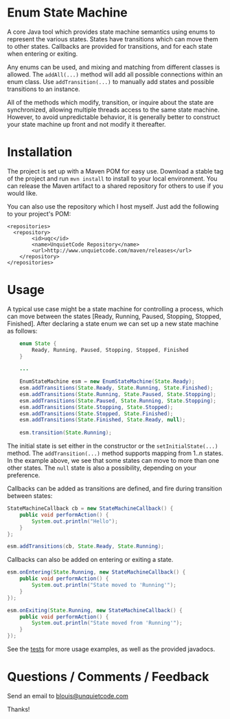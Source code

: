 # Enum State Machine
A core Java tool which provides state machine semantics using enums to represent the various states.
States have transitions which can move them to other states. Callbacks are provided for transitions,
and for each state when entering or exiting.

Any enums can be used, and mixing and matching from different classes is allowed. The `addAll(...)`
method will add all possible connections within an enum class. Use `addTransition(...)` to manually
add states and possible transitions to an instance.

All of the methods which modify, transition, or inquire about the state are synchronized, allowing
multiple threads access to the same state machine. However, to avoid unpredictable behavior, it is
generally better to construct your state machine up front and not modify it thereafter.

# Installation
The project is set up with a Maven POM for easy use. Download a stable tag of the project and run
`mvn install` to install to your local environment. You can release the Maven artifact to a shared
repository for others to use if you would like.

You can also use the repository which I host myself. Just add the following to your project's POM:
```
<repositories>
  <repository>
		<id>uqc</id>
		<name>UnquietCode Repository</name>
		<url>http://www.unquietcode.com/maven/releases</url>
	</repository>
</repositories>
```

# Usage
A typical use case might be a state machine for controlling a process, which can move between the
states [Ready, Running, Paused, Stopping, Stopped, Finished]. After declaring a state enum we can
set up a new state machine as follows:

```java
    enum State {
        Ready, Running, Paused, Stopping, Stopped, Finished
    }

    ...
    
    EnumStateMachine esm = new EnumStateMachine(State.Ready);
    esm.addTransitions(State.Ready, State.Running, State.Finished);
    esm.addTransitions(State.Running, State.Paused, State.Stopping);
    esm.addTransitions(State.Paused, State.Running, State.Stopping);
    esm.addTransitions(State.Stopping, State.Stopped);
    esm.addTransitions(State.Stopped, State.Finished);
    esm.addTransitions(State.Finished, State.Ready, null);
    
    esm.transition(State.Running);
```

The initial state is set either in the constructor or the `setInitialState(...)` method. The `addTransition(...)`
method supports mapping from 1..n states. In the example above, we see that some states can move to more than
one other states. The `null` state is also a possibility, depending on your preference.

Callbacks can be added as transitions are defined, and fire during transition between states:

```java
StateMachineCallback cb = new StateMachineCallback() {
    public void performAction() {
        System.out.println("Hello");
    }
};

esm.addTransitions(cb, State.Ready, State.Running);
```

Callbacks can also be added on entering or exiting a state.
```java
esm.onEntering(State.Running, new StateMachineCallback() {
    public void performAction() {
        System.out.println("State moved to 'Running'");
    }
});

esm.onExiting(State.Running, new StateMachineCallback() {
    public void performAction() {
        System.out.println("State moved from 'Running'");
    }
});
```

See the [tests](https://github.com/UnquietCode/Enum-State-Machine/blob/master/src/test/java/unquietcode/tools/esm/EnumStateMachine_T.java)
for more usage examples, as well as the provided javadocs.


# Questions / Comments / Feedback
Send an email to blouis@unquietcode.com
  
Thanks!